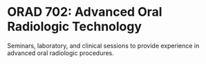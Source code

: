 # ORAD 702: Advanced Oral Radiologic Technology

Seminars, laboratory, and clinical sessions to provide experience in advanced oral radiologic procedures.